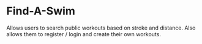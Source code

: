 # Find-A-Swim
Allows users to search public workouts based on stroke and distance. Also allows them to register / login and create their own workouts.
